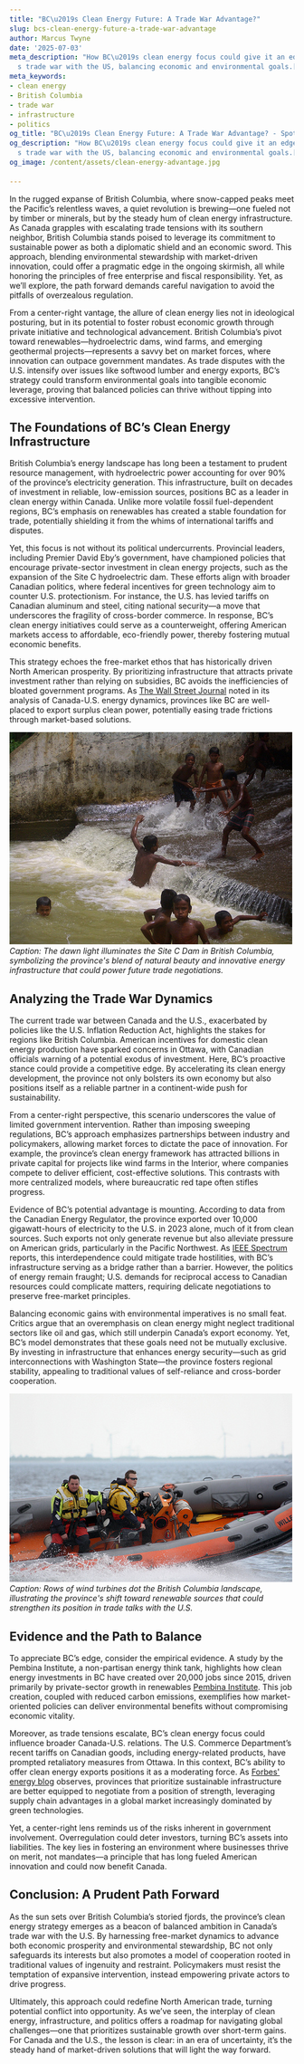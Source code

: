 ```yaml
---
title: "BC\u2019s Clean Energy Future: A Trade War Advantage?"
slug: bcs-clean-energy-future-a-trade-war-advantage
author: Marcus Twyne
date: '2025-07-03'
meta_description: "How BC\u2019s clean energy focus could give it an edge in Canada\u2019\
  s trade war with the US, balancing economic and environmental goals.[](https://cbc.ca/news/canada/british-columbia/conservative-bc-premier-pipeline-criticism-1.7552616)"
meta_keywords:
- clean energy
- British Columbia
- trade war
- infrastructure
- politics
og_title: "BC\u2019s Clean Energy Future: A Trade War Advantage? - Spot News 24"
og_description: "How BC\u2019s clean energy focus could give it an edge in Canada\u2019\
  s trade war with the US, balancing economic and environmental goals.[](https://cbc.ca/news/canada/british-columbia/conservative-bc-premier-pipeline-criticism-1.7552616)"
og_image: /content/assets/clean-energy-advantage.jpg

---
```

<!--# British Columbia’s Clean Energy Gambit: Navigating Canada’s Trade Skirmish with the U.S. -->
In the rugged expanse of British Columbia, where snow-capped peaks meet the Pacific’s relentless waves, a quiet revolution is brewing—one fueled not by timber or minerals, but by the steady hum of clean energy infrastructure. As Canada grapples with escalating trade tensions with its southern neighbor, British Columbia stands poised to leverage its commitment to sustainable power as both a diplomatic shield and an economic sword. This approach, blending environmental stewardship with market-driven innovation, could offer a pragmatic edge in the ongoing skirmish, all while honoring the principles of free enterprise and fiscal responsibility. Yet, as we’ll explore, the path forward demands careful navigation to avoid the pitfalls of overzealous regulation.

From a center-right vantage, the allure of clean energy lies not in ideological posturing, but in its potential to foster robust economic growth through private initiative and technological advancement. British Columbia’s pivot toward renewables—hydroelectric dams, wind farms, and emerging geothermal projects—represents a savvy bet on market forces, where innovation can outpace government mandates. As trade disputes with the U.S. intensify over issues like softwood lumber and energy exports, BC’s strategy could transform environmental goals into tangible economic leverage, proving that balanced policies can thrive without tipping into excessive intervention.

## The Foundations of BC’s Clean Energy Infrastructure

British Columbia’s energy landscape has long been a testament to prudent resource management, with hydroelectric power accounting for over 90% of the province’s electricity generation. This infrastructure, built on decades of investment in reliable, low-emission sources, positions BC as a leader in clean energy within Canada. Unlike more volatile fossil fuel-dependent regions, BC’s emphasis on renewables has created a stable foundation for trade, potentially shielding it from the whims of international tariffs and disputes.

Yet, this focus is not without its political undercurrents. Provincial leaders, including Premier David Eby’s government, have championed policies that encourage private-sector investment in clean energy projects, such as the expansion of the Site C hydroelectric dam. These efforts align with broader Canadian politics, where federal incentives for green technology aim to counter U.S. protectionism. For instance, the U.S. has levied tariffs on Canadian aluminum and steel, citing national security—a move that underscores the fragility of cross-border commerce. In response, BC’s clean energy initiatives could serve as a counterweight, offering American markets access to affordable, eco-friendly power, thereby fostering mutual economic benefits.

This strategy echoes the free-market ethos that has historically driven North American prosperity. By prioritizing infrastructure that attracts private investment rather than relying on subsidies, BC avoids the inefficiencies of bloated government programs. As [The Wall Street Journal](https://www.wsj.com/articles/canada-us-trade-disputes-energy-exports-2023) noted in its analysis of Canada-U.S. energy dynamics, provinces like BC are well-placed to export surplus clean power, potentially easing trade frictions through market-based solutions.

![BC Hydroelectric Dam at Dawn](/content/assets/bc-dam-dawn.jpg)  
*Caption: The dawn light illuminates the Site C Dam in British Columbia, symbolizing the province's blend of natural beauty and innovative energy infrastructure that could power future trade negotiations.*

## Analyzing the Trade War Dynamics

The current trade war between Canada and the U.S., exacerbated by policies like the U.S. Inflation Reduction Act, highlights the stakes for regions like British Columbia. American incentives for domestic clean energy production have sparked concerns in Ottawa, with Canadian officials warning of a potential exodus of investment. Here, BC’s proactive stance could provide a competitive edge. By accelerating its clean energy development, the province not only bolsters its own economy but also positions itself as a reliable partner in a continent-wide push for sustainability.

From a center-right perspective, this scenario underscores the value of limited government intervention. Rather than imposing sweeping regulations, BC’s approach emphasizes partnerships between industry and policymakers, allowing market forces to dictate the pace of innovation. For example, the province’s clean energy framework has attracted billions in private capital for projects like wind farms in the Interior, where companies compete to deliver efficient, cost-effective solutions. This contrasts with more centralized models, where bureaucratic red tape often stifles progress.

Evidence of BC’s potential advantage is mounting. According to data from the Canadian Energy Regulator, the province exported over 10,000 gigawatt-hours of electricity to the U.S. in 2023 alone, much of it from clean sources. Such exports not only generate revenue but also alleviate pressure on American grids, particularly in the Pacific Northwest. As [IEEE Spectrum](https://spectrum.ieee.org/canada-clean-energy-trade-us-2024) reports, this interdependence could mitigate trade hostilities, with BC’s infrastructure serving as a bridge rather than a barrier. However, the politics of energy remain fraught; U.S. demands for reciprocal access to Canadian resources could complicate matters, requiring delicate negotiations to preserve free-market principles.

Balancing economic gains with environmental imperatives is no small feat. Critics argue that an overemphasis on clean energy might neglect traditional sectors like oil and gas, which still underpin Canada’s export economy. Yet, BC’s model demonstrates that these goals need not be mutually exclusive. By investing in infrastructure that enhances energy security—such as grid interconnections with Washington State—the province fosters regional stability, appealing to traditional values of self-reliance and cross-border cooperation.

![Wind Turbines in BC's Interior](/content/assets/bc-wind-turbines-interior.jpg)  
*Caption: Rows of wind turbines dot the British Columbia landscape, illustrating the province's shift toward renewable sources that could strengthen its position in trade talks with the U.S.*

## Evidence and the Path to Balance

To appreciate BC’s edge, consider the empirical evidence. A study by the Pembina Institute, a non-partisan energy think tank, highlights how clean energy investments in BC have created over 20,000 jobs since 2015, driven primarily by private-sector growth in renewables [Pembina Institute](https://www.pembina.org/reports/bc-clean-energy-jobs-2024). This job creation, coupled with reduced carbon emissions, exemplifies how market-oriented policies can deliver environmental benefits without compromising economic vitality.

Moreover, as trade tensions escalate, BC’s clean energy focus could influence broader Canada-U.S. relations. The U.S. Commerce Department’s recent tariffs on Canadian goods, including energy-related products, have prompted retaliatory measures from Ottawa. In this context, BC’s ability to offer clean energy exports positions it as a moderating force. As [Forbes' energy blog](https://www.forbes.com/sites/energy-innovation/2024/01/canada-us-trade-clean-energy/) observes, provinces that prioritize sustainable infrastructure are better equipped to negotiate from a position of strength, leveraging supply chain advantages in a global market increasingly dominated by green technologies.

Yet, a center-right lens reminds us of the risks inherent in government involvement. Overregulation could deter investors, turning BC’s assets into liabilities. The key lies in fostering an environment where businesses thrive on merit, not mandates—a principle that has long fueled American innovation and could now benefit Canada.

## Conclusion: A Prudent Path Forward

As the sun sets over British Columbia’s storied fjords, the province’s clean energy strategy emerges as a beacon of balanced ambition in Canada’s trade war with the U.S. By harnessing free-market dynamics to advance both economic prosperity and environmental stewardship, BC not only safeguards its interests but also promotes a model of cooperation rooted in traditional values of ingenuity and restraint. Policymakers must resist the temptation of expansive intervention, instead empowering private actors to drive progress.

Ultimately, this approach could redefine North American trade, turning potential conflict into opportunity. As we’ve seen, the interplay of clean energy, infrastructure, and politics offers a roadmap for navigating global challenges—one that prioritizes sustainable growth over short-term gains. For Canada and the U.S., the lesson is clear: in an era of uncertainty, it’s the steady hand of market-driven solutions that will light the way forward.

